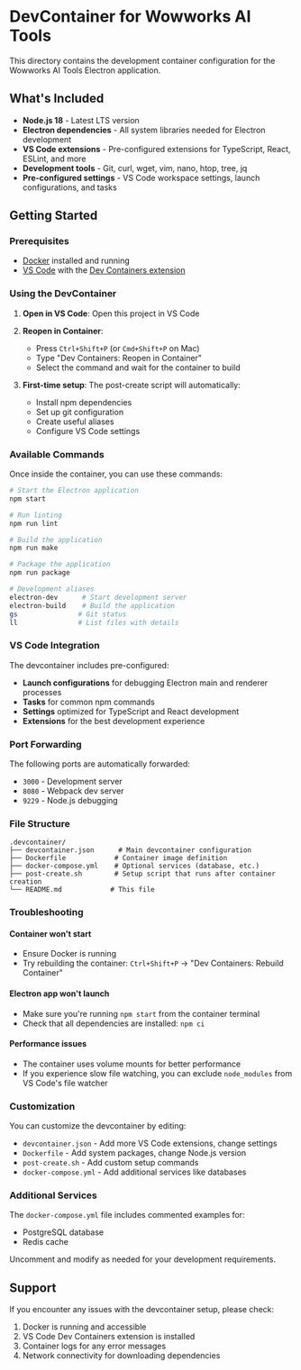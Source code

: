 # DevContainer for Wowworks AI Tools

This directory contains the development container configuration for the Wowworks AI Tools Electron application.

## What's Included

- **Node.js 18** - Latest LTS version
- **Electron dependencies** - All system libraries needed for Electron development
- **VS Code extensions** - Pre-configured extensions for TypeScript, React, ESLint, and more
- **Development tools** - Git, curl, wget, vim, nano, htop, tree, jq
- **Pre-configured settings** - VS Code workspace settings, launch configurations, and tasks

## Getting Started

### Prerequisites

- [Docker](https://www.docker.com/get-started) installed and running
- [VS Code](https://code.visualstudio.com/) with the [Dev Containers extension](https://marketplace.visualstudio.com/items?itemName=ms-vscode-remote.remote-containers)

### Using the DevContainer

1. **Open in VS Code**: Open this project in VS Code
2. **Reopen in Container**:
   - Press `Ctrl+Shift+P` (or `Cmd+Shift+P` on Mac)
   - Type "Dev Containers: Reopen in Container"
   - Select the command and wait for the container to build

3. **First-time setup**: The post-create script will automatically:
   - Install npm dependencies
   - Set up git configuration
   - Create useful aliases
   - Configure VS Code settings

### Available Commands

Once inside the container, you can use these commands:

```bash
# Start the Electron application
npm start

# Run linting
npm run lint

# Build the application
npm run make

# Package the application
npm run package

# Development aliases
electron-dev      # Start development server
electron-build    # Build the application
gs               # Git status
ll               # List files with details
```

### VS Code Integration

The devcontainer includes pre-configured:

- **Launch configurations** for debugging Electron main and renderer processes
- **Tasks** for common npm commands
- **Settings** optimized for TypeScript and React development
- **Extensions** for the best development experience

### Port Forwarding

The following ports are automatically forwarded:
- `3000` - Development server
- `8080` - Webpack dev server
- `9229` - Node.js debugging

### File Structure

```
.devcontainer/
├── devcontainer.json      # Main devcontainer configuration
├── Dockerfile            # Container image definition
├── docker-compose.yml    # Optional services (database, etc.)
├── post-create.sh        # Setup script that runs after container creation
└── README.md            # This file
```

### Troubleshooting

#### Container won't start
- Ensure Docker is running
- Try rebuilding the container: `Ctrl+Shift+P` → "Dev Containers: Rebuild Container"

#### Electron app won't launch
- Make sure you're running `npm start` from the container terminal
- Check that all dependencies are installed: `npm ci`

#### Performance issues
- The container uses volume mounts for better performance
- If you experience slow file watching, you can exclude `node_modules` from VS Code's file watcher

### Customization

You can customize the devcontainer by editing:

- `devcontainer.json` - Add more VS Code extensions, change settings
- `Dockerfile` - Add system packages, change Node.js version
- `post-create.sh` - Add custom setup commands
- `docker-compose.yml` - Add additional services like databases

### Additional Services

The `docker-compose.yml` file includes commented examples for:
- PostgreSQL database
- Redis cache

Uncomment and modify as needed for your development requirements.

## Support

If you encounter any issues with the devcontainer setup, please check:
1. Docker is running and accessible
2. VS Code Dev Containers extension is installed
3. Container logs for any error messages
4. Network connectivity for downloading dependencies








